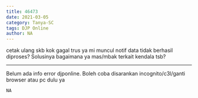 ```yaml
---
title: 46473
date: 2021-03-05
category: Tanya-SC
tags: DJP Online
author: NA
---
```


cetak ulang skb kok gagal trus ya mi muncul notif data tidak berhasil diproses? Solusinya bagaimana ya mas/mbak terkait kendala tsb?

---

Belum ada info error djponline. Boleh coba disarankan incognito/c3l/ganti browser atau pc dulu ya

`NA`
